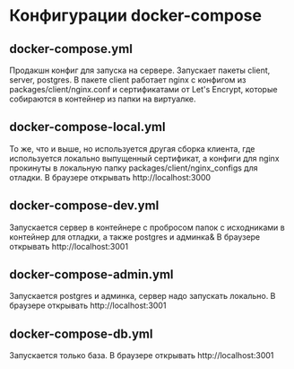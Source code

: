 # Конфигурации docker-compose

## docker-compose.yml

Продакшн конфиг для запуска на сервере. Запускает пакеты client, server, postgres. В пакете client работает nginx с конфигом из packages/client/nginx.conf и сертификатами от Let's Encrypt, которые собираются в контейнер из папки на виртуалке.

## docker-compose-local.yml

То же, что и выше, но используется другая сборка клиента, где используется локально выпущенный сертификат, а конфиги для nginx прокинуты в локальную папку packages/client/nginx_configs для отладки.
В браузере открывать http://localhost:3000

## docker-compose-dev.yml

Запускается сервер в контейнере с пробросом папок с исходниками в контейнер для отладки, а также postgres и админка&
В браузере открывать http://localhost:3001

## docker-compose-admin.yml

Запускается postgres и админка, сервер надо запускать локально.
В браузере открывать http://localhost:3001

## docker-compose-db.yml

Запускается только база.
В браузере открывать http://localhost:3001
